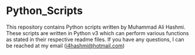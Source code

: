 # Python_Scripts
This repository contains Python scripts written by Muhammad Ali Hashmi.
These scripts are written in Python v3 which can perform various functions as stated in their respective readme files.
If you have any questions, I can be reached at my email (i4hashmi@hotmail.com)
